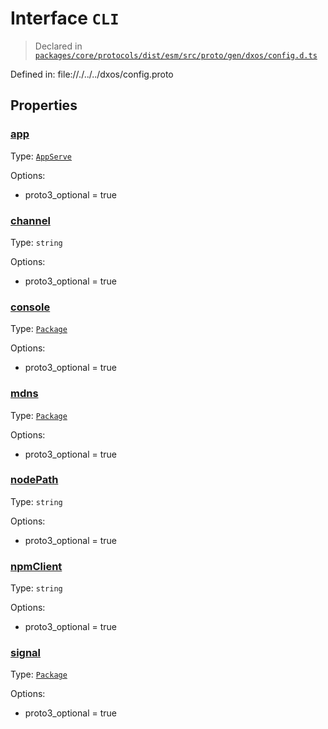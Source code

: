 # Interface `CLI`
> Declared in [`packages/core/protocols/dist/esm/src/proto/gen/dxos/config.d.ts`]()

Defined in:
   file://./../../dxos/config.proto
## Properties
### [app]()
Type: <code>[AppServe](/api/@dxos/config/interfaces/AppServe)</code>

Options:
  - proto3_optional = true
### [channel]()
Type: <code>string</code>

Options:
  - proto3_optional = true
### [console]()
Type: <code>[Package](/api/@dxos/config/interfaces/Package)</code>

Options:
  - proto3_optional = true
### [mdns]()
Type: <code>[Package](/api/@dxos/config/interfaces/Package)</code>

Options:
  - proto3_optional = true
### [nodePath]()
Type: <code>string</code>

Options:
  - proto3_optional = true
### [npmClient]()
Type: <code>string</code>

Options:
  - proto3_optional = true
### [signal]()
Type: <code>[Package](/api/@dxos/config/interfaces/Package)</code>

Options:
  - proto3_optional = true